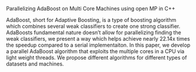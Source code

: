 Parallelizing AdaBoost on Multi Core Machines using open MP in C++

AdaBoost, short for Adaptive Boosting, is a type of boosting algorithm which combines several weak classifiers to create one strong classifier. AdaBoosts fundamental nature doesn’t allow for parallelizing finding the weak classifiers, we present a way which helps achieve nearly 22.14x times the speedup compared to a serial implementaiton. In this paper, we develop a parallel AdaBoost algorithm that exploits the multiple cores in a CPU via light weight threads. We propose different algorithms for different types of datasets and machines.
